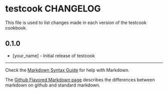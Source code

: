 # testcook CHANGELOG

This file is used to list changes made in each version of the testcook cookbook.

## 0.1.0
- [your_name] - Initial release of testcook

- - -
Check the [Markdown Syntax Guide](http://daringfireball.net/projects/markdown/syntax) for help with Markdown.

The [Github Flavored Markdown page](http://github.github.com/github-flavored-markdown/) describes the differences between markdown on github and standard markdown.
